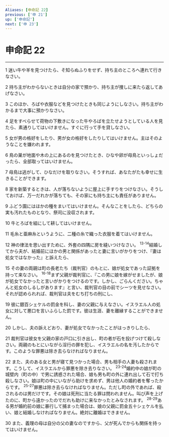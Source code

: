 ```yaml
---
Aliases: [申命記 22]
previous: ['申 21']
up: ['申命記']
next: ['申 23']
---
```

# 申命記 22

***




1 
迷い牛や羊を見つけたら、そ知らぬふりをせず、持ち主のところへ連れて行きなさい。 



2 
持ち主がわからないときは自分の家で預かり、持ち主が捜しに来たら返してあげなさい。 



3 
このほか、ろばや衣服などを見つけたときも同じようにしなさい。持ち主がわかるまで大事に預かりなさい。 



4 
足をすべらせて荷物の下敷きになった牛やろばを立たせようとしている人を見たら、素通りしてはいけません。すぐに行って手を貸しなさい。 



5 
女が男の格好をしたり、男が女の格好をしたりしてはいけません。主はそのようなことを嫌われます。 



6 
鳥の巣が地面や木の上にあるのを見つけたとき、ひなや卵が母鳥といっしょだったら、全部取ってはいけません。 



7 
母鳥は逃がして、ひなだけを取りなさい。そうすれば、あなたがたも幸せに生きることができます。 



8 
家を新築するときは、人が落ちないように屋上に手すりをつけなさい。そうしておけば、万一だれかが落ちても、その家にも持ち主にも責任がありません。 



9 
ふどう園にはほかの種をまいてはいけません。そんなことをしたら、どちらの実も汚れたものとなり、祭司に没収されます。 



10 
牛とろばを組にして耕してはいけません。 



11 
毛糸と亜麻糸というように、二種の糸で織った衣服を着てはいけません。 



12 
神の律法を思い出すために、外套の四隅に房を縫いつけなさい。 <sup class="versenum">13-14</sup>結婚してから夫が、結婚前にほかの男と関係があったと妻に言いがかりをつけ、『妻は処女ではなかった』と訴えたら、 



15 
その妻の両親は町の長老たち（裁判官）のもとに、娘が処女であった証拠を持って来なさい。 <sup class="versenum">16-18</sup>まず父親が裁判官に、『この男に娘を嫁がせましたが、娘が処女でなかったと言いがかりをつけるのです。しかし、ごらんください。ちゃんと処女のしるしがあります』と言い、裁判官の目の前でシーツを見せなさい。それが認められれば、裁判官は夫をむち打ちの刑にし、 



19 
彼に銀百シェケルの罰金を科し、妻の父親に与えなさい。イスラエル人の処女に対して悪口を言いふらした罰です。彼は生涯、妻を離縁することができません。 



20 
しかし、夫の訴えどおり、妻が処女でなかったことがはっきりしたら、 



21 
裁判官は彼女を父親の家の戸口に引き出し、町の者が石を投げつけて殺しなさい。両親のもとにいながら淫行の罪を犯し、イスラエルの名を汚したからです。このような罪悪は除き去らなければなりません。 



22 
また、夫のある女と男が寝て見つかった場合、男も相手の人妻も殺されます。こうして、イスラエルから罪悪を除き去りなさい。 <sup class="versenum">23-24</sup>婚約中の娘が町の城壁内（町の中）で男に誘惑された場合、娘も男も町の外に連れ出して石で打ち殺しなさい。娘は町の中にいながら助けを求めず、男は他人の婚約者を奪ったからです。 <sup class="versenum">25-27</sup>罪悪は除き去らなければなりません。ただし町の外であれば、殺されるのは男だけです。その娘は死刑に当たる罪は問われません。叫び声を上げたのに、町から遠かったのでだれも助けに来なかったとみなされます。 <sup class="versenum">28-29</sup>ある男が婚約前の娘に暴行して捕まった場合は、娘の父親に罰金五十シェケルを払い、娘と結婚しなければなりません。絶対に離婚はできません。 



30 
また、義理の母は自分の父の妻なのですから、父が死んでからも関係を持ってはいけません。
